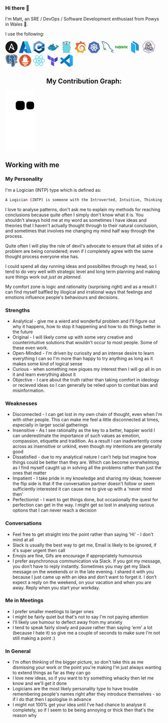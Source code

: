### Hi there 👋

I'm Matt, an SRE / DevOps / Software Development enthusiast from Powys in Wales 🏴󠁧󠁢󠁷󠁬󠁳󠁿.

I use the following:

<p align="left"><img src="https://raw.githubusercontent.com/devicons/devicon/master/icons/ansible/ansible-plain.svg" alt="Ansible" width="40" height="40"/> 
<img src="https://raw.githubusercontent.com/devicons/devicon/master/icons/azure/azure-original.svg" alt="Azure" width="40" height="40"/>
<img src="https://raw.githubusercontent.com/devicons/devicon/master/icons/cplusplus/cplusplus-original.svg" alt="cplusplus" width="40" height="40"/>
<img src="https://raw.githubusercontent.com/devicons/devicon/master/icons/docker/docker-original.svg" alt="docker" width="40" height="40"/> 
<img src="https://raw.githubusercontent.com/devicons/devicon/master/icons/go/go-original.svg" alt="go" width="40" height="40"/>
<img src="https://raw.githubusercontent.com/devicons/devicon/master/icons/grafana/grafana-original.svg" alt="grafana" width="40" height="40"/> 
<img src="https://raw.githubusercontent.com/devicons/devicon/master/icons/kubernetes/kubernetes-plain.svg" alt="kubernetes" width="40" height="40"/>
<img src="https://raw.githubusercontent.com/devicons/devicon/master/icons/mysql/mysql-original.svg" alt="mysql" width="40" height="40"/>
<img src="https://raw.githubusercontent.com/devicons/devicon/master/icons/nginx/nginx-original.svg" alt="nginx" width="40" height="40"/> 
<img src="https://raw.githubusercontent.com/devicons/devicon/master/icons/packer/packer-original.svg" alt="packer" width="40" height="40"/>
<img src="https://raw.githubusercontent.com/devicons/devicon/master/icons/podman/podman-original.svg" alt="podman" width="40" height="40">
<img src="https://raw.githubusercontent.com/devicons/devicon/master/icons/postgresql/postgresql-original.svg" alt="postgresql" width="40" height="40">
<img src="https://raw.githubusercontent.com/devicons/devicon/master/icons/prometheus/prometheus-original.svg" alt="prometheus" width="40" height="40">
<img src="https://raw.githubusercontent.com/devicons/devicon/master/icons/react/react-original.svg" alt="react" width="40" height="40">
<img src="https://raw.githubusercontent.com/devicons/devicon/master/icons/terraform/terraform-original.svg" alt="terraform" width="40" height="40">
<img src="https://raw.githubusercontent.com/devicons/devicon/master/icons/vscode/vscode-original.svg" alt="vscode" width="40" height="40">
</p>
<h2 align="center">
  My Contribution Graph:
</h2>
<picture>
  <source media="(prefers-color-scheme: dark)" srcset="https://raw.githubusercontent.com/iTechMDHemmings/iTechMDHemmings/output/github-contribution-grid-snake-dark.svg">
  <source media="(prefers-color-scheme: light)" srcset="https://raw.githubusercontent.com/iTechMDHemmings/iTechMDHemmings/output/github-contribution-grid-snake.svg">
  <img alt="github contribution grid snake animation" src="https://raw.githubusercontent.com/iTechMDHemmings/iTechMDHemmings/output/github-contribution-grid-snake.svg">
</picture>

## Working with me

### My Personality

I'm a Logician (INTP) type which is defined as:

```bash
A Logician (INTP) is someone with the Introverted, Intuitive, Thinking, and Prospecting personality traits. These flexible thinkers enjoy taking an unconventional approach to many aspects of life. They often seek out unlikely paths, mixing willingness to experiment with personal creativity.
```

I love to analyse patterns, don't ask me to explain my methods for reaching conclusions because quite often I simply don't know what it is. You shouldn't always hold me at my word as sometimes I have ideas and theories that I haven't actually thought through to their natural conclusion, and sometimes that involves me changing my mind half way through the process.

Quite often I will play the role of devil's advocate to ensure that all sides of a problem are being considered; even if I completely agree with the same thought process everyone else has.

I could spend all day running ideas and possibilites through my head, so I tend to do very well with strategic level and long term planning and making sure things work out *just as planned*.

My comfort zone is logic and rationality (surprising right) and as a result I can find myself baffled by illogical and irrational ways that feelings and emotions influence people's behaviours and decisions.

### Strengths

* Analytical - give me a wierd and wonderful problem and I'll figure out why it happens, how to stop it happening and how to do things better in the future
* Original - I will likely come up with some very creative and counterintuitive solutions that wouldn't occur to most people. Some of these even work.
* Open-Minded - I'm driven by curiosity and an intense desire to learn everything I can so I'm more than happy to try anything as long as it makes some kind of logical sense
* Curious - when something new piques my interest then I will go all in on it and learn everything about it
* Objective - I care about the truth rather than taking comfort in ideology or recieved ideas so I can generally be relied upon to combat bias and misinformation.

### Weaknesses

* Disconnected - I can get lost in my own chain of thought, even when I'm with other people. This can make me feel a little disconnected at times, especially in larger social gatherings
* Insensitive - As I see rationality as the key to a better, happier world I can underestimate the importance of such values as emotion, compassion, etiquette and tradition. As a result I can inadvertently come across as insensitive or unkind, even though my intentions are generally good
* Dissatisfied - due to my analytical nature I can't help but imagine how things could be better than they are. Which can become overwhelming as I find myself caught up in solving all the problems rather than just the ones that matter
* Impatient - I take pride in my knowledge and sharing my ideas; however the flip side is that if the conversation partner doesn't follow or seem sufficiently interested it can cause me to give up with a 'never mind then'
* Perfectionist - I want to get things done, but occasionally the quest for perfection can get in the way. I might get so lost in analysing various options that I can never reach a decision

### Conversations

* Feel free to get straight into the point rather than saying 'Hi' - I don't mind at all
* Slack is usually the best way to get me, Email is likely to be ignored, if it's super urgent then call
* Emojis are fine, Gifs are encourage if appropriately humourous
* I prefer asynchronous communication via Slack. If you got my message, you don’t have to reply instantly. Sometimes you may get my Slack message on the weekends or in the late evening. I shared it with you because I just came up with an idea and don’t want to forget it. I don’t expect a reply on the weekend, on your vacation and when you are away. Reply when you start your workday.

### Me in Meetings

* I prefer smaller meetings to larger ones
* I might be fairly quiet but that's not to say I'm not paying attention
* I'll likely use humour to deflect away from my anxiety
* I tend to speak fairly slowly and pause rather than saying 'erm' a lot (because I hate it) so give me a couple of seconds to make sure I'm not still making a point :)

### In General

* I'm often thinking of the bigger picture, so don't take this as me dismissing your work or the point you're making I'm just always wanting to extend things as far as they can go
* I love new ideas, so if you want to try something whacky then let me know and we'll get it done
* Logicians are the most likely personality type to have trouble remembering people's names right after they introduce themselves - so if I do that then I apologise in advance
* I might not 100% get your idea until I've had chance to analyse it completely, so if I seem to be being annoying or thick then that's the reason why
